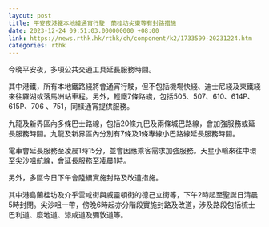 ```yaml
---
layout: post
title: 平安夜港鐵本地綫通宵行駛　蘭桂坊尖東等有封路措施
date: 2023-12-24 09:51:03.000000000 +08:00
link: https://news.rthk.hk/rthk/ch/component/k2/1733599-20231224.htm
categories: rthk
---
```


今晚平安夜，多項公共交通工具延長服務時間。

其中港鐵，所有本地鐵路綫將會通宵行駛，但不包括機場快綫、迪士尼綫及東鐵綫來往羅湖或落馬洲站車程。另外，輕鐵7條路綫，包括505、507、610、614P、615P、706 、751，同樣通宵提供服務。

九龍及新界區內多條巴士路線，包括20條九巴及兩條城巴路線，會加強服務或延長服務時間。九龍及新界區內分別有7條及1條專線小巴路線延長服務時間。

電車會延長服務至凌晨1時15分，並會因應乘客需求加強服務。天星小輪來往中環至尖沙咀航線，會延長服務至凌晨1時。

另外，多區今日下午會陸續實施封路及改道措施。

其中港島蘭桂坊及介乎雲咸街與威靈頓街的德己立街等，下午2時起至聖誕日清晨5時封閉。尖沙咀一帶，傍晚6時起亦分階段實施封路及改道，涉及路段包括梳士巴利道、麼地道、漆咸道及彌敦道等。
